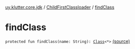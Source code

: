 [uy.klutter.core.jdk](../index.md) / [ChildFirstClassloader](index.md) / [findClass](.)


# findClass
<code>protected fun findClass(name: String): [Class](http://docs.oracle.com/javase/6/docs/api/java/lang/Class.html)<*></code> [(source)](https://github.com/kohesive/klutter/blob/master/core-jdk6/src/main/kotlin/uy/klutter/core/jdk/ChildFirstClassloader.kt#L35)<br/>

